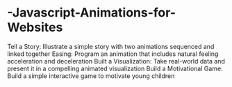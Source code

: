 # -Javascript-Animations-for-Websites
Tell a Story: Illustrate a simple story with two animations sequenced and linked together Easing: Program an animation that includes natural feeling acceleration and deceleration Built a Visualization: Take real-world data and present it in a compelling animated visualization Build a Motivational Game: Build a simple interactive game to motivate young children
